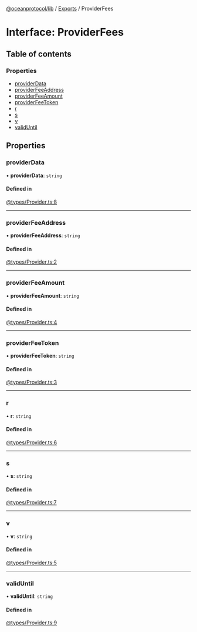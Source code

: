 [@oceanprotocol/lib](../README.md) / [Exports](../modules.md) / ProviderFees

# Interface: ProviderFees

## Table of contents

### Properties

- [providerData](ProviderFees.md#providerdata)
- [providerFeeAddress](ProviderFees.md#providerfeeaddress)
- [providerFeeAmount](ProviderFees.md#providerfeeamount)
- [providerFeeToken](ProviderFees.md#providerfeetoken)
- [r](ProviderFees.md#r)
- [s](ProviderFees.md#s)
- [v](ProviderFees.md#v)
- [validUntil](ProviderFees.md#validuntil)

## Properties

### providerData

• **providerData**: `string`

#### Defined in

[@types/Provider.ts:8](https://github.com/oceanprotocol/ocean.js/blob/fbcd13ac/src/@types/Provider.ts#L8)

___

### providerFeeAddress

• **providerFeeAddress**: `string`

#### Defined in

[@types/Provider.ts:2](https://github.com/oceanprotocol/ocean.js/blob/fbcd13ac/src/@types/Provider.ts#L2)

___

### providerFeeAmount

• **providerFeeAmount**: `string`

#### Defined in

[@types/Provider.ts:4](https://github.com/oceanprotocol/ocean.js/blob/fbcd13ac/src/@types/Provider.ts#L4)

___

### providerFeeToken

• **providerFeeToken**: `string`

#### Defined in

[@types/Provider.ts:3](https://github.com/oceanprotocol/ocean.js/blob/fbcd13ac/src/@types/Provider.ts#L3)

___

### r

• **r**: `string`

#### Defined in

[@types/Provider.ts:6](https://github.com/oceanprotocol/ocean.js/blob/fbcd13ac/src/@types/Provider.ts#L6)

___

### s

• **s**: `string`

#### Defined in

[@types/Provider.ts:7](https://github.com/oceanprotocol/ocean.js/blob/fbcd13ac/src/@types/Provider.ts#L7)

___

### v

• **v**: `string`

#### Defined in

[@types/Provider.ts:5](https://github.com/oceanprotocol/ocean.js/blob/fbcd13ac/src/@types/Provider.ts#L5)

___

### validUntil

• **validUntil**: `string`

#### Defined in

[@types/Provider.ts:9](https://github.com/oceanprotocol/ocean.js/blob/fbcd13ac/src/@types/Provider.ts#L9)
